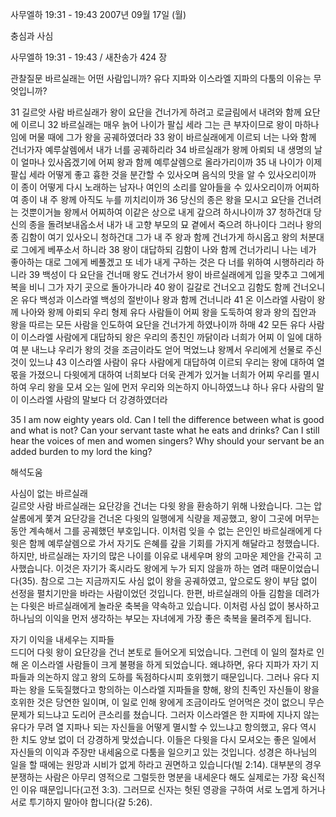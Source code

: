 사무엘하 19:31 - 19:43 
2007년 09월 17일 (월)

충심과 사심



사무엘하 19:31 - 19:43 / 새찬송가 424 장


관찰질문 
바르실래는 어떤 사람입니까? 
유다 지파와 이스라엘 지파의 다툼의 이유는 무엇입니까? 

31 길르앗 사람 바르실래가 왕이 요단을 건너가게 하려고 로글림에서 내려와 함께 요단에 이르니 32 바르실래는 매우 늙어 나이가 팔십 세라 그는 큰 부자이므로 왕이 마하나임에 머물 때에 그가 왕을 공궤하였더라 33 왕이 바르실래에게 이르되 너는 나와 함께 건너가자 예루살렘에서 내가 너를 공궤하리라 34 바르실래가 왕께 아뢰되 내 생명의 날이 얼마나 있사옵겠기에 어찌 왕과 함께 예루살렘으로 올라가리이까 35 내 나이가 이제 팔십 세라 어떻게 좋고 흉한 것을 분간할 수 있사오며 음식의 맛을 알 수 있사오리이까 이 종이 어떻게 다시 노래하는 남자나 여인의 소리를 알아들을 수 있사오리이까 어찌하여 종이 내 주 왕께 아직도 누를 끼치리이까 36 당신의 종은 왕을 모시고 요단을 건너려는 것뿐이거늘 왕께서 어찌하여 이같은 상으로 내게 갚으려 하시나이까 37 청하건대 당신의 종을 돌려보내옵소서 내가 내 고향 부모의 묘 곁에서 죽으려 하나이다 그러나 왕의 종 김함이 여기 있사오니 청하건대 그가 내 주 왕과 함께 건너가게 하시옵고 왕의 처분대로 그에게 베푸소서 하니라 38 왕이 대답하되 김함이 나와 함께 건너가리니 나는 네가 좋아하는 대로 그에게 베풀겠고 또 네가 내게 구하는 것은 다 너를 위하여 시행하리라 하니라 39 백성이 다 요단을 건너매 왕도 건너가서 왕이 바르실래에게 입을 맞추고 그에게 복을 비니 그가 자기 곳으로 돌아가니라 40 왕이 길갈로 건너오고 김함도 함께 건너오니 온 유다 백성과 이스라엘 백성의 절반이나 왕과 함께 건너니라 41 온 이스라엘 사람이 왕께 나아와 왕께 아뢰되 우리 형제 유다 사람들이 어찌 왕을 도둑하여 왕과 왕의 집안과 왕을 따르는 모든 사람을 인도하여 요단을 건너가게 하였나이까 하매 42 모든 유다 사람이 이스라엘 사람에게 대답하되 왕은 우리의 종친인 까닭이라 너희가 어찌 이 일에 대하여 분 내느냐 우리가 왕의 것을 조금이라도 얻어 먹었느냐 왕께서 우리에게 선물로 주신 것이 있느냐 43 이스라엘 사람이 유다 사람에게 대답하여 이르되 우리는 왕에 대하여 열 몫을 가졌으니 다윗에게 대하여 너희보다 더욱 관계가 있거늘 너희가 어찌 우리를 멸시하여 우리 왕을 모셔 오는 일에 먼저 우리와 의논하지 아니하였느냐 하나 유다 사람의 말이 이스라엘 사람의 말보다 더 강경하였더라

35 I am now eighty years old. Can I tell the difference between what is good and what is not? Can your servant taste what he eats and drinks? Can I still hear the voices of men and women singers? Why should your servant be an added burden to my lord the king?

해석도움





사심이 없는 바르실래  
길르앗 사람 바르실래는 요단강을 건너는 다윗 왕을 환송하기 위해 나왔습니다. 그는 압살롬에게 쫓겨 요단강을 건너온 다윗의 일행에게 식량을 제공했고, 왕이 그곳에 머무는 동안 계속해서 그를 공궤했던 부호입니다. 이처럼 잊을 수 없는 은인인 바르실래에게 다윗은 함께 예루살렘으로 가서 자기도 은혜를 갚을 기회를 가지게 해달라고 청했습니다. 하지만, 바르실래는 자기의 많은 나이를 이유로 내세우며 왕의 고마운 제안을 간곡히 고사했습니다. 이것은 자기가 혹시라도 왕에게 누가 되지 않을까 하는 염려 때문이었습니다(35). 참으로 그는 지금까지도 사심 없이 왕을 공궤하였고, 앞으로도 왕이 부담 없이 선정을 펼치기만을 바라는 사람이었던 것입니다. 한편, 바르실래의 아들 김함을 데려가는 다윗은 바르실래에게 놀라운 축복을 약속하고 있습니다. 이처럼 사심 없이 봉사하고 하나님의 이익을 먼저 생각하는 부모는 자녀에게 가장 좋은 축복을 물려주게 됩니다.      

자기 이익을 내세우는 지파들  
드디어 다윗 왕이 요단강을 건너 본토로 들어오게 되었습니다. 그런데 이 일의 절차로 인해 온 이스라엘 사람들이 크게 불평을 하게 되었습니다. 왜냐하면, 유다 지파가 자기 지파들과 의논하지 않고 왕의 도하를 독점하다시피 호위했기 때문입니다. 그러나 유다 지파는 왕을 도둑질했다고 항의하는 이스라엘 지파들을 향해, 왕의 친족인 자신들이 왕을 호위한 것은 당연한 일이며, 이 일로 인해 왕에게 조금이라도 얻어먹은 것이 없으니 무슨 문제가 되느냐고 도리어 큰소리를 쳤습니다. 그러자 이스라엘은 한 지파에 지나지 않는 유다가 무려 열 지파나 되는 자신들을 어떻게 멸시할 수 있느냐고 항의했고, 유다 역시 한 치도 양보 없이 더 강경하게 맞섰습니다. 이들은 다윗을 다시 모셔오는 좋은 일에서 자신들의 이익과 주장만 내세움으로 다툼을 일으키고 있는 것입니다. 성경은 하나님의 일을 할 때에는 원망과 시비가 없게 하라고 권면하고 있습니다(빌 2:14). 대부분의 경우 분쟁하는 사람은 아무리 영적으로 그럴듯한 명분을 내세운다 해도 실제로는 가장 육신적인 이유 때문입니다(고전 3:3). 그러므로 신자는 헛된 영광을 구하여 서로 노엽게 하거나 서로 투기하지 말아야 합니다(갈 5:26).